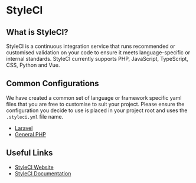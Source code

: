 # StyleCI

## What is StyleCI?

StyleCI is a continuous integration service that runs recommended or customised validation on your code to ensure it 
meets language-specific or internal standards. StyleCI currently supports PHP, JavaScript, TypeScript, CSS, Python 
and Vue.

## Common Configurations

We have created a common set of language or framework specific yaml files that you are free to customise to suit your
project. Please ensure the configuration you decide to use is placed in your project root and uses the `.styleci.yml`
file name.

* [Laravel](configurations/laravel.md)
* [General PHP](configurations/general-php.md)

## Useful Links

* [StyleCI Website](https://styleci.io)
* [StyleCI Documentation](https://styleci.readme.io/docs/getting-started)
